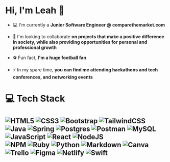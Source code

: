 

Hi, I'm Leah 👋
========================================================

- 💻 I'm currently a **Junior Software Engineer @ comparethemarket.com**

- 👯 I'm looking to collaborate **on projects that make a positive difference in society, while also providing opportunities for personal and professional growth**

- ⚽ Fun fact, **I'm a huge football fan**

- ⚡  In my spare time, **you can find me attending hackathons and tech conferences, and networking events**

# 💻 Tech Stack 
![HTML5](https://img.shields.io/badge/html5-%23E34F26.svg?style=flat&logo=html5&logoColor=white) 
![CSS3](https://img.shields.io/badge/css3-%231572B6.svg?style=flat&logo=css3&logoColor=white)
![Bootstrap](https://img.shields.io/badge/bootstrap-%23563D7C.svg?style=flat&logo=bootstrap&logoColor=white) 
![TailwindCSS](https://img.shields.io/badge/tailwindcss-%2338B2AC.svg?style=flat&logo=tailwind-css&logoColor=white)
![Java](https://img.shields.io/badge/java-%23ED8B00.svg?style=flat&logo=java&logoColor=white) 
![Spring](https://img.shields.io/badge/spring-%236DB33F.svg?style=flat&logo=spring&logoColor=white) 
![Postgres](https://img.shields.io/badge/postgres-%23316192.svg?style=flat&logo=postgresql&logoColor=white) 
![Postman](https://img.shields.io/badge/Postman-FF6C37?style=flat&logo=postman&logoColor=white)
![MySQL](https://img.shields.io/badge/mysql-%2300f.svg?style=flat&logo=mysql&logoColor=white) 
![JavaScript](https://img.shields.io/badge/javascript-%23323330.svg?style=flat&logo=javascript&logoColor=%23F7DF1E) 
![React](https://img.shields.io/badge/react-%2320232a.svg?style=flat&logo=react&logoColor=%2361DAFB) 
![NodeJS](https://img.shields.io/badge/node.js-6DA55F?style=flat&logo=node.js&logoColor=white) 	
![NPM](https://img.shields.io/badge/NPM-%23000000.svg?style=flat&logo=npm&logoColor=white) 
![Ruby](https://img.shields.io/badge/ruby-%23CC342D.svg?style=flat&logo=ruby&logoColor=white) 
![Python](https://img.shields.io/badge/python-3670A0?style=flat&logo=python&logoColor=ffdd54) 
![Markdown](https://img.shields.io/badge/markdown-%23000000.svg?style=flat&logo=markdown&logoColor=white) 
![Canva](https://img.shields.io/badge/Canva-%2300C4CC.svg?style=flat&logo=Canva&logoColor=white) 
![Trello](https://img.shields.io/badge/Trello-%23026AA7.svg?style=flat&logo=Trello&logoColor=white) 
![Figma](https://img.shields.io/badge/figma-%23F24E1E.svg?style=flat&logo=figma&logoColor=white) 
![Netlify](https://img.shields.io/badge/netlify-%23000000.svg?style=flat&logo=netlify&logoColor=#00C7B7) 
![Swift](https://img.shields.io/badge/swift-F54A2A?style=flat&logo=swift&logoColor=white)
---
